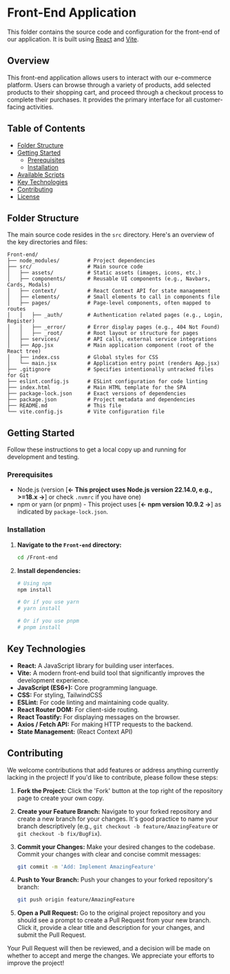 # Front-End Application

This folder contains the source code and configuration for the front-end of our application. It is built using [React](https://reactjs.org/) and [Vite](https://vitejs.dev/).

## Overview

This front-end application allows users to interact with our e-commerce platform. Users can browse through a variety of products, add selected products to their shopping cart, and proceed through a checkout process to complete their purchases. It provides the primary interface for all customer-facing activities.

## Table of Contents

- [Folder Structure](#folder-structure)
- [Getting Started](#getting-started)
  - [Prerequisites](#prerequisites)
  - [Installation](#installation)
- [Available Scripts](#available-scripts)
- [Key Technologies](#key-technologies)
- [Contributing](#contributing)
- [License](#license)

## Folder Structure

The main source code resides in the `src` directory. Here's an overview of the key directories and files:
```plaintext
Front-end/
├── node_modules/         # Project dependencies
├── src/                  # Main source code
│   ├── assets/           # Static assets (images, icons, etc.)
│   ├── components/       # Reusable UI components (e.g., Navbars, Cards, Modals)
│   ├── context/          # React Context API for state management
│   ├── elements/         # Small elements to call in components file
│   ├── pages/            # Page-level components, often mapped to routes
│   │   ├── _auth/        # Authentication related pages (e.g., Login, Register)
│   │   ├── _error/       # Error display pages (e.g., 404 Not Found)
│   │   ├── _root/        # Root layout or structure for pages
│   ├── services/         # API calls, external service integrations 
│   ├── App.jsx           # Main application component (root of the React tree)
│   ├── index.css         # Global styles for CSS
│   └── main.jsx          # Application entry point (renders App.jsx)
├── .gitignore            # Specifies intentionally untracked files for Git
├── eslint.config.js      # ESLint configuration for code linting
├── index.html            # Main HTML template for the SPA
├── package-lock.json     # Exact versions of dependencies
├── package.json          # Project metadata and dependencies
├── README.md             # This file
└── vite.config.js        # Vite configuration file
```

## Getting Started

Follow these instructions to get a local copy up and running for development and testing.

### Prerequisites

* Node.js (version [**<- This project uses Node.js version 22.14.0, e.g., >=18.x ->**] or check `.nvmrc` if you have one)
* npm or yarn (or pnpm) - This project uses [**<- npm version 10.9.2 ->**] as indicated by `package-lock.json`.

### Installation

1.  **Navigate to the `Front-end` directory:**
    ```bash
    cd /Front-end
    ```

2.  **Install dependencies:**
    ```bash
    # Using npm
    npm install

    # Or if you use yarn
    # yarn install

    # Or if you use pnpm
    # pnpm install
    ```

## Key Technologies

* **React:** A JavaScript library for building user interfaces.
* **Vite:** A modern front-end build tool that significantly improves the development experience.
* **JavaScript (ES6+):** Core programming language.
* **CSS:** For styling, TailwindCSS
* **ESLint:** For code linting and maintaining code quality.
* **React Router DOM:** For client-side routing.
* **React Toastify:** For displaying messages on the browser.
* **Axios / Fetch API:** For making HTTP requests to the backend.
* **State Management:** (React Context API)

## Contributing

We welcome contributions that add features or address anything currently lacking in the project! If you'd like to contribute, please follow these steps:

1.  **Fork the Project:**
    Click the 'Fork' button at the top right of the repository page to create your own copy.

2.  **Create your Feature Branch:**
    Navigate to your forked repository and create a new branch for your changes. It's good practice to name your branch descriptively (e.g., `git checkout -b feature/AmazingFeature` or `git checkout -b fix/BugFix`).

3.  **Commit your Changes:**
    Make your desired changes to the codebase. Commit your changes with clear and concise commit messages:
    ```bash
    git commit -m 'Add: Implement AmazingFeature'
    ```

4.  **Push to Your Branch:**
    Push your changes to your forked repository's branch:
    ```bash
    git push origin feature/AmazingFeature
    ```

5.  **Open a Pull Request:**
    Go to the original project repository and you should see a prompt to create a Pull Request from your new branch. Click it, provide a clear title and description for your changes, and submit the Pull Request.

Your Pull Request will then be reviewed, and a decision will be made on whether to accept and merge the changes. We appreciate your efforts to improve the project!
